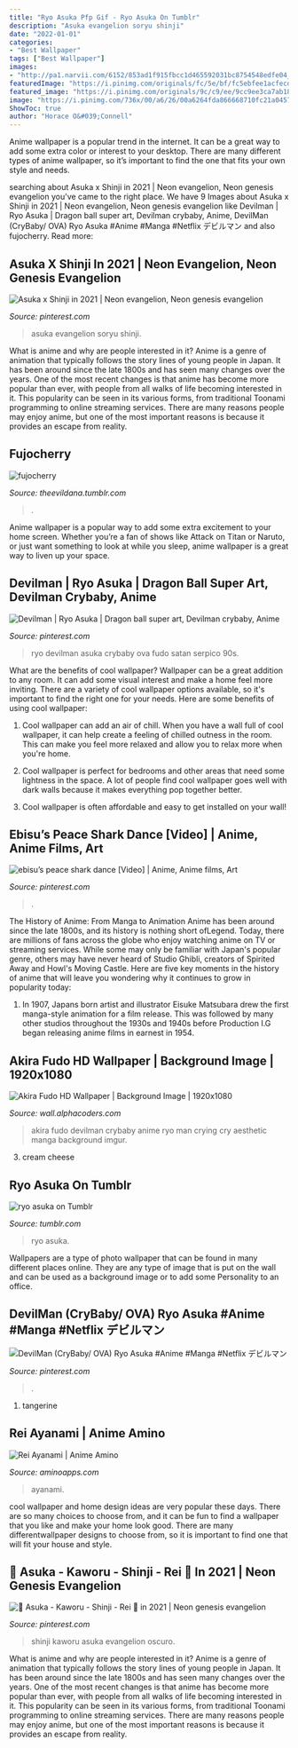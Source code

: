 ```yaml
---
title: "Ryo Asuka Pfp Gif - Ryo Asuka On Tumblr"
description: "Asuka evangelion soryu shinji"
date: "2022-01-01"
categories:
- "Best Wallpaper"
tags: ["Best Wallpaper"]
images:
- "http://pa1.narvii.com/6152/853ad1f915fbcc1d465592031bc8754548edfe04_hq.gif"
featuredImage: "https://i.pinimg.com/originals/fc/5e/bf/fc5ebfee1acfecd59b0f01890915e7c5.gif"
featured_image: "https://i.pinimg.com/originals/9c/c9/ee/9cc9ee3ca7ab18d26624f3788d4c9cc6.jpg"
image: "https://i.pinimg.com/736x/00/a6/26/00a6264fda866668710fc21a04573fb0.jpg"
ShowToc: true
author: "Horace O&#039;Connell"
---
```



Anime wallpaper is a popular trend in the internet. It can be a great way to add some extra color or interest to your desktop. There are many different types of anime wallpaper, so it’s important to find the one that fits your own style and needs.

	

		
searching about Asuka x Shinji in 2021 | Neon evangelion, Neon genesis evangelion you've came to the right place. We have 9 Images about Asuka x Shinji in 2021 | Neon evangelion, Neon genesis evangelion like Devilman | Ryo Asuka | Dragon ball super art, Devilman crybaby, Anime, DevilMan (CryBaby/ OVA) Ryo Asuka #Anime #Manga #Netflix デビルマン and also fujocherry. Read more:
		
    
## Asuka X Shinji In 2021 | Neon Evangelion, Neon Genesis Evangelion

<img loading=lazy src="https://i.pinimg.com/originals/fc/5e/bf/fc5ebfee1acfecd59b0f01890915e7c5.gif" onerror="this.onerror=null;this.src='https://tse1.mm.bing.net/th?id=OIP.ZGceVc3CtGoQqWWmzOOJvgHaEH&amp;pid=15.1';" alt="Asuka x Shinji in 2021 | Neon evangelion, Neon genesis evangelion">

_Source: pinterest.com_

>asuka evangelion soryu shinji. 

	

What is anime and why are people interested in it?
Anime is a genre of animation that typically follows the story lines of young people in Japan. It has been around since the late 1800s and has seen many changes over the years. One of the most recent changes is that anime has become more popular than ever, with people from all walks of life becoming interested in it. This popularity can be seen in its various forms, from traditional Toonami programming to online streaming services. There are many reasons people may enjoy anime, but one of the most important reasons is because it provides an escape from reality.

    
## Fujocherry

<img loading=lazy src="http://78.media.tumblr.com/1559aa6d003e65ac8cd0e2975ab3fd4b/tumblr_p5sjogPE3r1s9smy6o1_500.gif" onerror="this.onerror=null;this.src='https://tse3.mm.bing.net/th?id=OIP.h7myc8Fqns0Kwg4NjPfooAHaEK&amp;pid=15.1';" alt="fujocherry">

_Source: theevildana.tumblr.com_

>. 

	

Anime wallpaper is a popular way to add some extra excitement to your home screen. Whether you’re a fan of shows like Attack on Titan or Naruto, or just want something to look at while you sleep, anime wallpaper is a great way to liven up your space.

    
## Devilman | Ryo Asuka | Dragon Ball Super Art, Devilman Crybaby, Anime

<img loading=lazy src="https://i.pinimg.com/736x/00/a6/26/00a6264fda866668710fc21a04573fb0.jpg" onerror="this.onerror=null;this.src='https://tse1.mm.bing.net/th?id=OIP.YDzKsKl5k-fsXlWxGavvmQHaFj&amp;pid=15.1';" alt="Devilman | Ryo Asuka | Dragon ball super art, Devilman crybaby, Anime">

_Source: pinterest.com_

>ryo devilman asuka crybaby ova fudo satan serpico 90s. 

	

What are the benefits of cool wallpaper?
Wallpaper can be a great addition to any room. It can add some visual interest and make a home feel more inviting. There are a variety of cool wallpaper options available, so it's important to find the right one for your needs. Here are some benefits of using cool wallpaper: 
1. Cool wallpaper can add an air of chill. When you have a wall full of cool wallpaper, it can help create a feeling of chilled outness in the room. This can make you feel more relaxed and allow you to relax more when you're home. 

2. Cool wallpaper is perfect for bedrooms and other areas that need some lightness in the space. A lot of people find cool wallpaper goes well with dark walls because it makes everything pop together better. 

3. Cool wallpaper is often affordable and easy to get installed on your wall!

    
## Ebisu’s Peace Shark Dance [Video] | Anime, Anime Films, Art

<img loading=lazy src="https://i.pinimg.com/736x/3b/85/1d/3b851d4bfdfb52d97b40f09fbb0cf7d3.jpg" onerror="this.onerror=null;this.src='https://tse2.mm.bing.net/th?id=OIP.AE02DDXaT9n8R9Y1yk5zqgHaED&amp;pid=15.1';" alt="ebisu’s peace shark dance [Video] | Anime, Anime films, Art">

_Source: pinterest.com_

>. 

	

The History of Anime: From Manga to Animation
Anime has been around since the late 1800s, and its history is nothing short ofLegend. Today, there are millions of fans across the globe who enjoy watching anime on TV or streaming services. While some may only be familiar with Japan's popular genre, others may have never heard of Studio Ghibli, creators of Spirited Away and Howl's Moving Castle. Here are five key moments in the history of anime that will leave you wondering why it continues to grow in popularity today:
1) In 1907, Japans born artist and illustrator Eisuke Matsubara drew the first manga-style animation for a film release. This was followed by many other studios throughout the 1930s and 1940s before Production I.G began releasing anime films in earnest in 1954.

    
## Akira Fudo HD Wallpaper | Background Image | 1920x1080

<img loading=lazy src="https://images.alphacoders.com/903/thumb-1920-903537.png" onerror="this.onerror=null;this.src='https://tse4.mm.bing.net/th?id=OIP.wMGeetgU6BPy93jGZkSC-AHaEK&amp;pid=15.1';" alt="Akira Fudo HD Wallpaper | Background Image | 1920x1080">

_Source: wall.alphacoders.com_

>akira fudo devilman crybaby anime ryo man crying cry aesthetic manga background imgur. 

	

3. cream cheese 

    
## Ryo Asuka On Tumblr

<img loading=lazy src="http://31.media.tumblr.com/d0fd8951d90b3c58c9cec683527aa4f4/tumblr_mrqf6cTfco1rhewqko1_500.gif" onerror="this.onerror=null;this.src='https://tse3.mm.bing.net/th?id=OIP.aNnbDqyLtn5q0Mb_qu5jvwHaK0&amp;pid=15.1';" alt="ryo asuka on Tumblr">

_Source: tumblr.com_

>ryo asuka. 

	



Wallpapers are a type of photo wallpaper that can be found in many different places online. They are any type of image that is put on the wall and can be used as a background image or to add some Personality to an office.

    
## DevilMan (CryBaby/ OVA) Ryo Asuka #Anime #Manga #Netflix デビルマン

<img loading=lazy src="https://i.pinimg.com/originals/9c/c9/ee/9cc9ee3ca7ab18d26624f3788d4c9cc6.jpg" onerror="this.onerror=null;this.src='https://tse1.mm.bing.net/th?id=OIP.Lume6G6OzzIBI6iaDNifeQHaKe&amp;pid=15.1';" alt="DevilMan (CryBaby/ OVA) Ryo Asuka #Anime #Manga #Netflix デビルマン">

_Source: pinterest.com_

>. 

	

1. tangerine 

    
## Rei Ayanami | Anime Amino

<img loading=lazy src="http://pa1.narvii.com/6152/853ad1f915fbcc1d465592031bc8754548edfe04_hq.gif" onerror="this.onerror=null;this.src='https://tse3.mm.bing.net/th?id=OIP.HoxdD79O8zZRZzToWfQjmwHaD1&amp;pid=15.1';" alt="Rei Ayanami | Anime Amino">

_Source: aminoapps.com_

>ayanami. 

	

cool wallpaper and home design ideas are very popular these days. There are so many choices to choose from, and it can be fun to find a wallpaper that you like and make your home look good. There are many differentwallpaper designs to choose from, so it is important to find one that will fit your house and style.

    
## 🎻 Asuka - Kaworu - Shinji - Rei 🎻 In 2021 | Neon Genesis Evangelion

<img loading=lazy src="https://i.pinimg.com/originals/58/82/8d/58828d1a0749a6285cf30947273ac4ea.jpg" onerror="this.onerror=null;this.src='https://tse3.mm.bing.net/th?id=OIP.O9Anb5sJ7aj7DhSIX5a9TgHaHa&amp;pid=15.1';" alt="🎻 Asuka - Kaworu - Shinji - Rei 🎻 in 2021 | Neon genesis evangelion">

_Source: pinterest.com_

>shinji kaworu asuka evangelion oscuro. 

	

What is anime and why are people interested in it?
Anime is a genre of animation that typically follows the story lines of young people in Japan. It has been around since the late 1800s and has seen many changes over the years. One of the most recent changes is that anime has become more popular than ever, with people from all walks of life becoming interested in it. This popularity can be seen in its various forms, from traditional Toonami programming to online streaming services. There are many reasons people may enjoy anime, but one of the most important reasons is because it provides an escape from reality.

